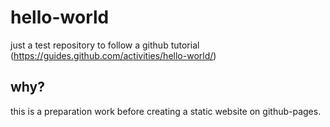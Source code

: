 # hello-world
just a test repository to follow a github tutorial (https://guides.github.com/activities/hello-world/)

## why?
this is a preparation work before creating a static website on github-pages.
